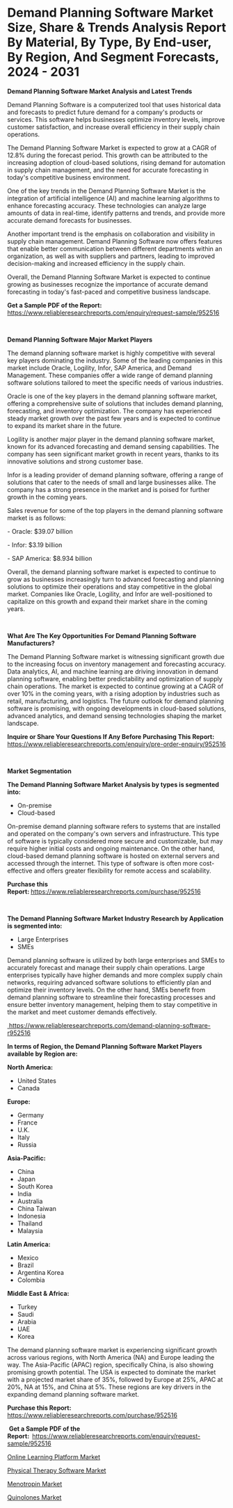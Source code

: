 <p><h1>Demand Planning Software Market Size, Share & Trends Analysis Report By Material, By Type, By End-user, By Region, And Segment Forecasts, 2024 - 2031</h1></p><p><strong>Demand Planning Software Market Analysis and Latest Trends</strong></p>
<p><p>Demand Planning Software is a computerized tool that uses historical data and forecasts to predict future demand for a company's products or services. This software helps businesses optimize inventory levels, improve customer satisfaction, and increase overall efficiency in their supply chain operations.</p><p>The Demand Planning Software Market is expected to grow at a CAGR of 12.8% during the forecast period. This growth can be attributed to the increasing adoption of cloud-based solutions, rising demand for automation in supply chain management, and the need for accurate forecasting in today's competitive business environment.</p><p>One of the key trends in the Demand Planning Software Market is the integration of artificial intelligence (AI) and machine learning algorithms to enhance forecasting accuracy. These technologies can analyze large amounts of data in real-time, identify patterns and trends, and provide more accurate demand forecasts for businesses.</p><p>Another important trend is the emphasis on collaboration and visibility in supply chain management. Demand Planning Software now offers features that enable better communication between different departments within an organization, as well as with suppliers and partners, leading to improved decision-making and increased efficiency in the supply chain.</p><p>Overall, the Demand Planning Software Market is expected to continue growing as businesses recognize the importance of accurate demand forecasting in today's fast-paced and competitive business landscape.</p></p>
<p><strong>Get a Sample PDF of the Report:&nbsp;</strong> <a href="https://www.reliableresearchreports.com/enquiry/request-sample/952516">https://www.reliableresearchreports.com/enquiry/request-sample/952516</a></p>
<p>&nbsp;</p>
<p><strong>Demand Planning Software Major Market Players</strong></p>
<p><p>The demand planning software market is highly competitive with several key players dominating the industry. Some of the leading companies in this market include Oracle, Logility, Infor, SAP America, and Demand Management. These companies offer a wide range of demand planning software solutions tailored to meet the specific needs of various industries.</p><p>Oracle is one of the key players in the demand planning software market, offering a comprehensive suite of solutions that includes demand planning, forecasting, and inventory optimization. The company has experienced steady market growth over the past few years and is expected to continue to expand its market share in the future.</p><p>Logility is another major player in the demand planning software market, known for its advanced forecasting and demand sensing capabilities. The company has seen significant market growth in recent years, thanks to its innovative solutions and strong customer base.</p><p>Infor is a leading provider of demand planning software, offering a range of solutions that cater to the needs of small and large businesses alike. The company has a strong presence in the market and is poised for further growth in the coming years.</p><p>Sales revenue for some of the top players in the demand planning software market is as follows:</p><p>- Oracle: $39.07 billion</p><p>- Infor: $3.19 billion</p><p>- SAP America: $8.934 billion</p><p>Overall, the demand planning software market is expected to continue to grow as businesses increasingly turn to advanced forecasting and planning solutions to optimize their operations and stay competitive in the global market. Companies like Oracle, Logility, and Infor are well-positioned to capitalize on this growth and expand their market share in the coming years.</p></p>
<p>&nbsp;</p>
<p><strong>What Are The Key Opportunities For Demand Planning Software Manufacturers?</strong></p>
<p><p>The Demand Planning Software market is witnessing significant growth due to the increasing focus on inventory management and forecasting accuracy. Data analytics, AI, and machine learning are driving innovation in demand planning software, enabling better predictability and optimization of supply chain operations. The market is expected to continue growing at a CAGR of over 10% in the coming years, with a rising adoption by industries such as retail, manufacturing, and logistics. The future outlook for demand planning software is promising, with ongoing developments in cloud-based solutions, advanced analytics, and demand sensing technologies shaping the market landscape.</p></p>
<p><strong>Inquire or Share Your Questions If Any Before Purchasing This Report:</strong> <a href="https://www.reliableresearchreports.com/enquiry/pre-order-enquiry/952516">https://www.reliableresearchreports.com/enquiry/pre-order-enquiry/952516</a></p>
<p>&nbsp;</p>
<p><strong>Market Segmentation</strong></p>
<p><strong>The Demand Planning Software Market Analysis by types is segmented into:</strong></p>
<p><ul><li>On-premise</li><li>Cloud-based</li></ul></p>
<p><p>On-premise demand planning software refers to systems that are installed and operated on the company's own servers and infrastructure. This type of software is typically considered more secure and customizable, but may require higher initial costs and ongoing maintenance. On the other hand, cloud-based demand planning software is hosted on external servers and accessed through the internet. This type of software is often more cost-effective and offers greater flexibility for remote access and scalability.</p></p>
<p><strong>Purchase this Report:&nbsp;</strong><a href="https://www.reliableresearchreports.com/purchase/952516">https://www.reliableresearchreports.com/purchase/952516</a></p>
<p>&nbsp;</p>
<p><strong>The Demand Planning Software Market Industry Research by Application is segmented into:</strong></p>
<p><ul><li>Large Enterprises</li><li>SMEs</li></ul></p>
<p><p>Demand planning software is utilized by both large enterprises and SMEs to accurately forecast and manage their supply chain operations. Large enterprises typically have higher demands and more complex supply chain networks, requiring advanced software solutions to efficiently plan and optimize their inventory levels. On the other hand, SMEs benefit from demand planning software to streamline their forecasting processes and ensure better inventory management, helping them to stay competitive in the market and meet customer demands effectively.</p></p>
<p><a href="https://www.reliableresearchreports.com/demand-planning-software-r952516">&nbsp;https://www.reliableresearchreports.com/demand-planning-software-r952516</a></p>
<p><strong>In terms of Region, the Demand Planning Software Market Players available by Region are:</strong></p>
<p>
    <p> <strong> North America: </strong>
        <ul>
            <li>United States</li>
            <li>Canada</li>
        </ul>
        </p> 
    <p> <strong> Europe: </strong>
        <ul>
            <li>Germany</li>
            <li>France</li>
            <li>U.K.</li>
            <li>Italy</li>
            <li>Russia</li>
        </ul>
        </p> 
    <p> <strong> Asia-Pacific: </strong>
        <ul>
            <li>China</li>
            <li>Japan</li>
            <li>South Korea</li>
            <li>India</li>
            <li>Australia</li>
            <li>China Taiwan</li>
            <li>Indonesia</li>
            <li>Thailand</li>
            <li>Malaysia</li>
        </ul>
        </p> 
    <p> <strong> Latin America: </strong>
        <ul>
            <li>Mexico</li>
            <li>Brazil</li>
            <li>Argentina Korea</li>
            <li>Colombia</li>
        </ul>
        </p> 
    <p> <strong> Middle East & Africa: </strong>
        <ul>
            <li>Turkey</li>
            <li>Saudi</li>
            <li>Arabia</li>
            <li>UAE</li>
            <li>Korea</li>
        </ul>
    </p>
    </p>
<p><p>The demand planning software market is experiencing significant growth across various regions, with North America (NA) and Europe leading the way. The Asia-Pacific (APAC) region, specifically China, is also showing promising growth potential. The USA is expected to dominate the market with a projected market share of 35%, followed by Europe at 25%, APAC at 20%, NA at 15%, and China at 5%. These regions are key drivers in the expanding demand planning software market.</p></p>
<p><strong>Purchase this Report: </strong><a href="https://www.reliableresearchreports.com/purchase/952516">https://www.reliableresearchreports.com/purchase/952516</a></p>
<p>&nbsp;<strong>Get a Sample PDF of the Report:&nbsp;&nbsp;</strong><a href="https://www.reliableresearchreports.com/enquiry/request-sample/952516">https://www.reliableresearchreports.com/enquiry/request-sample/952516</a></p>
<p><strong></strong></p>
<p><p><a href="https://github.com/derrinmiltonellis35gcl/Market-Research-Report-List-2/blob/main/online-learning-platform-market.md">Online Learning Platform Market</a></p><p><a href="https://github.com/Chiragrp22/Market-Research-Report-List-4/blob/main/physical-therapy-software-market.md">Physical Therapy Software Market</a></p><p><a href="https://www.linkedin.com/pulse/decoding-menotropin-market-metrics-share-trends-growth-flejf?trackingId=bzIqWWZyOiTVnrD8L%2BEidg%3D%3D">Menotropin Market</a></p><p><a href="https://www.linkedin.com/pulse/quinolones-market-size-outlook-forecast-2024-2031-subpoenas-4zdif?trackingId=RcorWTJgDdf7Jz3SnIxLtQ%3D%3D">Quinolones Market</a></p></p>